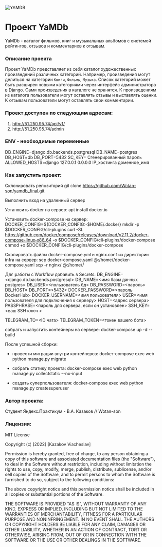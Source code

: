 ![YAMDB](https://github.com/Wotan-son/yamdb_final/actions/workflows/yamdb_workflow.yml/badge.svg)

# Проект YaMDb
YaMDb - каталог фильмов, книг и музыкальных альбомов с системой рейтингов, отзывов и комментариев к отзывам.
### Описание проекта
Проект YaMDb представляет из себя каталог художественных произведений различных категорий. Например, произведения могут  делиться на категории ```Книги```, ```Фильмы```, ```Музыка```. Список категорий может быть расширен новыми категориями через интерфейс администратора в Django. Сами произведения в каталоге не хранятся. К произведениям из каталога пользователи могут оставлять отзывы и выставлять оценки. К отзывам пользователи могут оставлять свои комментарии.

### Проект доступен по следующим адресам:
1) http://51.250.95.74/api/v1/
2) http://51.250.95.74/admin

### ENV - необходимые переменные
DB_ENGINE=django.db.backends.postgresql
DB_NAME=postgres
DB_HOST=db
DB_PORT=5432
SC_KEY= Cгенерированный пароль
ALLOWED_HOSTS=django 127.0.0.1 0.0.0.0 IP_хостинга доменное_имя

### Как запустить проект:

Склонировать репозиторий
git clone https://github.com/Wotan-son/yamdb_final.git

Выполнить вход на удаленный сервер

Установить docker на сервер:
apt install docker.io 

Установить docker-compose на сервер:
DOCKER_CONFIG=${DOCKER_CONFIG:-$HOME/.docker}
mkdir -p $DOCKER_CONFIG/cli-plugins
curl -SL https://github.com/docker/compose/releases/download/v2.11.2/docker-compose-linux-x86_64 -o $DOCKER_CONFIG/cli-plugins/docker-compose
chmod +x $DOCKER_CONFIG/cli-plugins/docker-compose

Скопировать файлы docker-compose.yml и nginx.conf из директории infra на сервер:
scp docker-compose.yaml <username>@<host>:/home/<username>/docker-compose.yaml
scp -r nginx/ <username>@<host>:/home/<username>/

Для работы с Workflow добавить в Secrets:
DB_ENGINE=<django.db.backends.postgresql>
DB_NAME=<имя базы данных postgres>
DB_USER=<пользователь бд>
DB_PASSWORD=<пароль>
DB_HOST=<db>
DB_PORT=<5432>
DOCKER_PASSWORD=<пароль DockerHub>
DOCKER_USERNAME=<имя пользователя>
USER=<имя пользователя для подключения к серверу>
HOST=<адрес сервера>
PASSPHRASE=<пароль для сервера, если он установлен>
SSH_KEY=<ваш SSH ключ >

TELEGRAM_TO=<ID чата>
TELEGRAM_TOKEN=<токен вашего бота>

собрать и запустить контейнеры на сервере:
docker-compose up -d --build

После успешной сборки:
- провести миграции внутри контейнеров:
docker-compose exec web python manage.py migrate

- собрать статику проекта:
docker-compose exec web python manage.py collectstatic --no-input

- создать суперпользователя:
docker-compose exec web python manage.py createsuperuser

### Автор проекта:
 Cтудент Яндекс.Практикум - В.А. Казаков // Wotan-son

### Лицензия:
 MIT License

Copyright (c) [2022] [Kazakov Viacheslav]

Permission is hereby granted, free of charge, to any person obtaining a copy
of this software and associated documentation files (the "Software"), to deal
in the Software without restriction, including without limitation the rights
to use, copy, modify, merge, publish, distribute, sublicense, and/or sell
copies of the Software, and to permit persons to whom the Software is
furnished to do so, subject to the following conditions:

The above copyright notice and this permission notice shall be included in all
copies or substantial portions of the Software.

THE SOFTWARE IS PROVIDED "AS IS", WITHOUT WARRANTY OF ANY KIND, EXPRESS OR
IMPLIED, INCLUDING BUT NOT LIMITED TO THE WARRANTIES OF MERCHANTABILITY,
FITNESS FOR A PARTICULAR PURPOSE AND NONINFRINGEMENT. IN NO EVENT SHALL THE
AUTHORS OR COPYRIGHT HOLDERS BE LIABLE FOR ANY CLAIM, DAMAGES OR OTHER
LIABILITY, WHETHER IN AN ACTION OF CONTRACT, TORT OR OTHERWISE, ARISING FROM,
OUT OF OR IN CONNECTION WITH THE SOFTWARE OR THE USE OR OTHER DEALINGS IN THE
SOFTWARE.